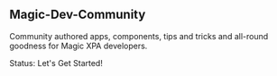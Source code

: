 ## Magic-Dev-Community


Community authored apps, components, tips and tricks and all-round goodness for Magic XPA developers.

Status: Let's Get Started!
